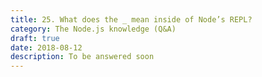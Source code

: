 ```yaml
---
title: 25. What does the _ mean inside of Node’s REPL?
category: The Node.js knowledge (Q&A)
draft: true
date: 2018-08-12
description: To be answered soon
---
```

